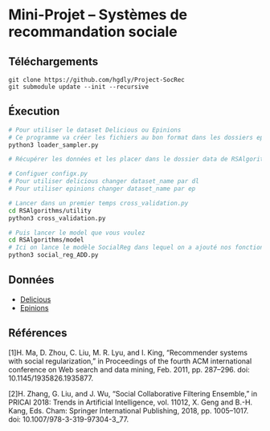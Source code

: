 # Mini-Projet – Systèmes de recommandation sociale

## Téléchargements

```git
git clone https://github.com/hgdly/Project-SocRec
git submodule update --init --recursive
```

## Éxecution

```bash
# Pour utiliser le dataset Delicious ou Epinions
# Ce programme va créer les fichiers au bon format dans les dossiers epinions et delicious
python3 loader_sampler.py

# Récupérer les données et les placer dans le dossier data de RSAlgorithms

# Configuer configx.py
# Pour utiliser delicious changer dataset_name par dl
# Pour utiliser epinions changer dataset_name par ep

# Lancer dans un premier temps cross_validation.py
cd RSAlgorithms/utility
python3 cross_validation.py

# Puis lancer le model que vous voulez
cd RSAlgorithms/model
# Ici on lance le modèle SocialReg dans lequel on a ajouté nos fonctions de similarité
python3 social_reg_ADD.py
```

## Données

- [Delicious](https://grouplens.org/datasets/hetrec-2011/)
- [Epinions](https://www.cse.msu.edu/~tangjili/datasetcode/truststudy.htm)

## Références

[1]H. Ma, D. Zhou, C. Liu, M. R. Lyu, and I. King, “Recommender systems with social regularization,” in Proceedings of the fourth ACM international conference on Web search and data mining, Feb. 2011, pp. 287–296. doi: 10.1145/1935826.1935877.

[2]H. Zhang, G. Liu, and J. Wu, “Social Collaborative Filtering Ensemble,” in PRICAI 2018: Trends in Artificial Intelligence, vol. 11012, X. Geng and B.-H. Kang, Eds. Cham: Springer International Publishing, 2018, pp. 1005–1017. doi: 10.1007/978-3-319-97304-3_77.
